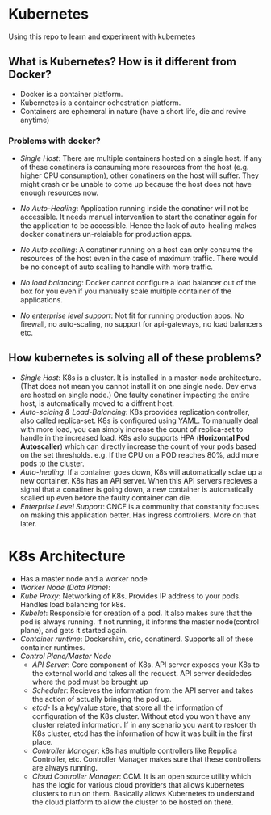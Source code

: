 # Kubernetes
Using this repo to learn and experiment with kubernetes

## What is Kubernetes? How is it different from Docker?
- Docker is a container platform.
- Kubernetes is a container ochestration platform.
- Containers are ephemeral in nature (have a short life, die and revive anytime)

### Problems with docker?
- *Single Host*: There are multiple containers hosted on a single host. If any of these conatiners is consuming more resources from the host (e.g. higher CPU consumption), other conatiners on the host will suffer. They might crash or be unable to come up because the host does not have enough resources now. 
- *No Auto-Healing*: Application running inside the conatiner will not be accessible. It needs manual intervention to start the conatiner again for the application to be accessible. Hence the lack of auto-healing makes docker conatiners un-relaiable for production apps.
- *No Auto scalling*: A conatiner running on a host can only consume the resources of the host even in the case of maximum traffic. There would be no concept of auto scalling to handle with more traffic.
- *No load balancing*: Docker cannot configure a load balancer out of the box for you even if you manually scale multiple container of the applications.


- *No enterprise level support*: Not fit for running production apps. No firewall, no auto-scaling, no support for api-gateways, no load balancers etc.

## How kubernetes is solving all of these problems?
- *Single Host*: K8s is a cluster. It is installed in a master-node architecture. (That does not mean you cannot install it on one single node. Dev envs are hosted on single node.) One faulty conatiner impacting the entire host, is automatically moved to a diffrent host. 
- *Auto-sclaing & Load-Balancing*: K8s proovides replication controller, also called replica-set. K8s is configured using YAML. To manually deal with more load, you can simply increase the count of replica-set to handle in the increased load. K8s aslo supports HPA (**Horizontal Pod Autoscaller**) which can directly increase the count of your pods based on the set thresholds. e.g. If the CPU on a POD reaches 80%, add more pods to the cluster.
- *Auto-healing*: If a container goes down, K8s will automatically sclae up a new container. K8s has an API server. When this API servers recieves a signal that a conatiner is going down, a new container is automatically scalled up even before the faulty container can die.
- *Enterprise Level Support*: CNCF is a community that constanlty focuses on making this application better. Has ingress controllers. More on that later.


# K8s Architecture 
-  Has a master node and a worker node
-  *Worker Node (Data Plane)*:
  - *Kube Proxy*: Networking of K8s. Provides IP address to your pods. Handles load balancing for k8s.
  - *Kubelet*: Responsible for creation of a pod. It also makes sure  that the pod is always running. If not running, it informs the master node(control plane), and gets it started again.
  - *Container runtime*: Dockershim, crio, conatinerd. Supports all of these container runtimes.
- *Control Plane/Master Node*
    - *API Server*: Core component of K8s. API server exposes your K8s to the external world and takes all the request. API server decidedes where the pod must be brought up
    - *Scheduler*: Recieves the information from the API server and takes the action of actually bringing the pod up.
    - *etcd*- Is a key/value store, that store all the information of configuration of the K8s cluster. Without etcd you won't have any cluster related information. If in any scenario you want to restoer th K8s cluster, etcd has the information of how it was built in the first place.
    - *Controller Manager*: k8s has multiple controllers like Repplica Controller, etc. Controller Manager makes sure that these controllers are always running. 
    - *Cloud Controller Manager*: CCM. It is an open source utility which has the logic for various cloud providers that allows kubernetes clusters to run on them. Basically allows Kubernetes to understand the cloud platform to allow the cluster to be hosted on there.
 
  
